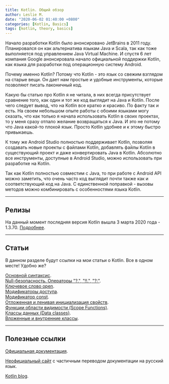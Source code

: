 ```yaml
---
title: Kotlin. Общий обзор
author: Leslie M.
date: "2020-06-02 01:40:00 +0800"
categories: [Kotlin, Basics]
tags: [kotlin, theory, basics]
---
```


Начало разработки Kotlin было анонсировано JetBrains в 2011 году.
Планировался он как альтернатива языкам Java и Scala, так как тоже выполняется
под управлением Java Virtual Machine. И спустя 6 лет компания Google
анонсировала начало официальной поддержки Kotlin, как языка для разработки под
операционную систему Android.

Почему именно Kotlin? Потому что Kotlin - это язык со свежим взглядом на
старые вещи. Он дает нам простые и удобные инструменты, которые позволяют
писать лаконичный код.

Какую бы статью про Kotlin я не читала, в них всегда присутствует сравнение
того, как один и тот же код выглядит на Java и Kotlin. После чего следует
вывод, что на Kotlin все кратко и красиво. По факту так и есть. На своем
небольшом опыте работы с обоими языками могу сказать, что как только я начала
использовать Kotlin в своих проектах, то у меня сразу отпало желание
возвращаться к Java. И это не потому что Java какой-то плохой язык. Просто
Kotlin удобнее и к этому быстро привыкаешь.

К тому же Android Studio полностью поддерживает Kotlin, позволяя создавать новые
проекты с файлами Kotlin, добавлять файлы Kotlin в существующий проект и даже
конвертировать Java в Kotlin. Абсолютно все инструменты, доступные в Android
Studio, можно использовать при разработке на Kotlin.

Так как Kotlin полностью совместим с Java, то при работе с Android API можно
заметить, что очень часто код выглядит почти также как и соответствующий код
на Java. С единственной поправкой - вызовы методов можно комбинировать с
особенностями языка Kotlin.

***

## Релизы

На данный момент последняя версия Kotlin вышла 3 марта 2020 года - 1.3.70.
[Подробнее](https://blog.jetbrains.com/kotlin/2020/03/kotlin-1-3-70-released/ "blog.jetbrains.com").

***

## Статьи

В данном разделе будут ссылки на мои статьи о Kotlin. Все в одном месте! Удобно же?

[Основной синтаксис](https://bimlibik.github.io/posts/kotlin-basic-syntax/). <br>
[Null-безопасность. Операторы "?.", "!!.", "?:"](https://bimlibik.github.io/posts/kotlin-null-safety/). <br>
[Ключевое слово open](https://bimlibik.github.io/posts/kotlin-open-keyword/). <br>
[Модификаторы доступа](https://bimlibik.github.io/posts/kotlin-visibility-modifiers/). <br>
[Модификатор const](https://bimlibik.github.io/posts/kotlin-const-modifier/). <br>
[Отложенная и ленивая инициализация свойств](https://bimlibik.github.io/posts/kotlin-lateinit-and-lazy/). <br>
[Функции области видимости (Scope Functions)](https://bimlibik.github.io/posts/scope-functions/). <br>
[Классы данных (Data classes)](https://bimlibik.github.io/posts/data-classes/). <br>
[Вложенные и внутренние классы](https://bimlibik.github.io/posts/nested-and-inner-clesses/). <br>

***

## Полезные ссылки

[Официальная документация](https://kotlinlang.org/docs/reference/ "kotlinlang.org").

[Неофициальный сайт](https://kotlinlang.ru/ "kotlinlang.ru") с частичным переводом документации на русский язык.

[Kotlin blog](https://blog.jetbrains.com/kotlin/ "blog.jetbrains.com").
